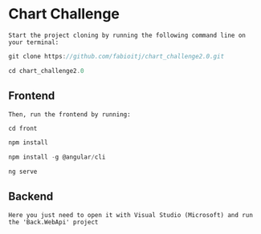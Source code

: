 # Chart Challenge

`Start the project cloning by running the following command line on your terminal:`
```js
git clone https://github.com/fabioitj/chart_challenge2.0.git
```
```js
cd chart_challenge2.0
```
## Frontend
`Then, run the frontend by running:`
```js
cd front
```
```js
npm install
```
```js
npm install -g @angular/cli
```
```js
ng serve
```

## Backend
`Here you just need to open it with Visual Studio (Microsoft) and run the 'Back.WebApi' project`
